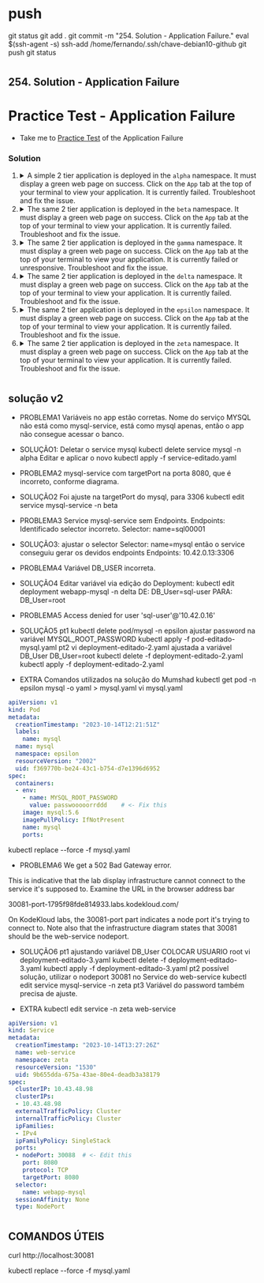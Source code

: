 #
# ###################################################################################################################### 
# ###################################################################################################################### 
#  push

git status
git add .
git commit -m "254. Solution - Application Failure."
eval $(ssh-agent -s)
ssh-add /home/fernando/.ssh/chave-debian10-github
git push
git status




# ###################################################################################################################### 
# ###################################################################################################################### 
## 254. Solution - Application Failure

# Practice Test - Application Failure

  - Take me to [Practice Test](https://kodekloud.com/topic/practice-test-application-failure/) of the Application Failure

### Solution

1.  <details>
    <summary>A simple 2 tier application is deployed in the <code>alpha</code> namespace. It must display a green web page on success. Click on the <code>App</code> tab at the top of your terminal to view your application. It is currently failed. Troubleshoot and fix the issue.</summary>


    Stick to the given architecture. Use the same names and port numbers as given in the below architecture diagram. Feel free to edit, delete or recreate objects as necessary.

    1. Click on the `App` button at the top of the terminal. Observe the error message.

      It is telling us

      ```
      Name does not resolve
      ```

      This is a DNS lookup issue. Coredns does not know any service called `mysql-service`, however the architecture diagram says that there should be this service.

    1.  Examine services in the `alpha` namespace

        ```bash
        kubectl get service -n alpha
        ```

        We see there is a service `mysql` so the likelihood is that the service is deployed with incorrect name

    1.  Fix it

        Note that you cannot use `kubectl edit` to change a resource name.

        ```
        kubectl get service -n alpha mysql -o yaml > service.yaml
        vi service.yaml
        ```

        ```yaml
        apiVersion: v1
        kind: Service
        metadata:
          creationTimestamp: "2023-10-14T11:40:30Z"
          name: mysql           # <- Edit this to mysql-service
          namespace: alpha
          resourceVersion: "824"
          uid: d9a85021-547a-4a39-b254-0480830eab6a
        spec:
        ```

    1. Delete and recreate service

        ```bash
        kubectl delete svc mysql -n alpha
        kubectl create -f service.yaml
        ```

    </details>

2.  <details>
    <summary> The same 2 tier application is deployed in the <code>beta</code> namespace. It must display a green web page on success. Click on the <code>App</code> tab at the top of your terminal to view your application. It is currently failed. Troubleshoot and fix the issue.</summary>

    Stick to the given architecture. Use the same names and port numbers as given in the below architecture diagram. Feel free to edit, delete or recreate objects as necessary.

    1. Click on the `App` button at the top of the terminal. Observe the error message.

        It is telling us

        ```
        Can't connect to MySQL server on 'mysql-service:3306'
        ```

        Which suggests that the service exists but the port settings may be incorrect.

    1. Edit the service

        ```
        kubectl edit service mysql-service -n beta
        ```

        ```yaml
        apiVersion: v1
        kind: Service
        metadata:
          creationTimestamp: "2023-10-14T11:54:04Z"
          name: mysql-service
          namespace: beta
          resourceVersion: "1166"
          uid: d6b07c71-5c49-4118-849a-0b12dd382597
        spec:
          clusterIP: 10.43.42.85
          clusterIPs:
          - 10.43.42.85
          internalTrafficPolicy: Cluster
          ipFamilies:
          - IPv4
          ipFamilyPolicy: SingleStack
          ports:
          - port: 3306        # <- Correct
            protocol: TCP
            targetPort: 8080  # <- Incorrect, should also be 3306
          selector:
            name: mysql
          sessionAffinity: None
          type: ClusterIP
        ```

        The mysql database server listens on port `3306` meaning that is the port that its pod will expose, and where `targetPort` should be pointing. We can verify that like this

        ```
        kubectl get po -n beta mysql -o jsonpath='{.spec.containers[*].ports[*].containerPort}'
        ```

        or simply get the yaml for the pod.

3.  <details>
    <summary>The same 2 tier application is deployed in the <code>gamma</code> namespace. It must display a green web page on success. Click on the <code>App</code> tab at the top of your terminal to view your application. It is currently failed or unresponsive. Troubleshoot and fix the issue.</summary>

    Stick to the given architecture. Use the same names and port numbers as given in the below architecture diagram. Feel free to edit, delete or recreate objects as necessary.

    1. Click on the `App` button at the top of the terminal. Observe the error message.

        It is telling us

        ```
         Can't connect to MySQL server on 'mysql-service:3306' (111 Connection refused)
        ```

        Which suggests that the service exists but there is something wrong with it.

    1. Edit the service

        ```
        kubectl edit service mysql-service -n gamma
        ```

        This time the name is correct, as are both the ports. So perhaps the pod selector is the issue

        Open an additional terminal (`+` button above terminal) so as not to have to quit vi now, and run

        ```
        kubectl get pods -n gamma --show-labels
        ```

        Note the labels. Always ignore `pod-template-hash` label. It is used internally by kubernetes.

        ```
        name=webapp-mysql,pod-template-hash=5456999f7b
        ```

        That doesn't match with `sql00001` in the service selector. Switch back to your vi session in Terminal 1 and fix the selector to use the correct value for the `name` label.

        ```yaml
        apiVersion: v1
        kind: Service
        metadata:
          creationTimestamp: "2023-10-14T12:04:31Z"
          name: mysql-service
          namespace: gamma
          resourceVersion: "1441"
          uid: 872dfbcd-0b1d-4292-85f6-803d62d05b0a
        spec:
          clusterIP: 10.43.21.189
          clusterIPs:
          - 10.43.21.189
          internalTrafficPolicy: Cluster
          ipFamilies:
          - IPv4
          ipFamilyPolicy: SingleStack
          ports:
          - port: 3306
            protocol: TCP
            targetPort: 3306
          selector:
            name: sql00001      # <- Fix this
          sessionAffinity: None
          type: ClusterIP
        ```

    </details>

4.  <details>
    <summary>The same 2 tier application is deployed in the <code>delta</code> namespace. It must display a green web page on success. Click on the <code>App</code> tab at the top of your terminal to view your application. It is currently failed. Troubleshoot and fix the issue.</summary>

    Stick to the given architecture. Use the same names and port numbers as given in the below architecture diagram. Feel free to edit, delete or recreate objects as necessary.

    1. Click on the `App` button at the top of the terminal. Observe the error message.

        It is telling us

        ```
        Access denied for user 'sql-user'@'10.42.0.16'
        ```

        So this means the application is using an incorrect mysql user account. The architecture diagram in the question tells you what the correct credentials are.

        So this time the fix is going to be in the application deployment, rather than in the service.

    1.  Fix the deployment

        ```
        kubectl edit deployment webapp-mysql -n delta
        ```

        Scroll down to the container's environment section and fix the user name

        ```yaml
          template:
            metadata:
              creationTimestamp: null
              labels:
                name: webapp-mysql
              name: webapp-mysql
            spec:
              containers:
              - env:
                - name: DB_Host
                  value: mysql-service
                - name: DB_User
                  value: sql-user   # <- Fix this
                - name: DB_Password
                  value: paswrd
                image: mmumshad/simple-webapp-mysql
                imagePullPolicy: Always
                name: webapp-mysql

        ```

    </details>

5.  <details>
    <summary>The same 2 tier application is deployed in the <code>epsilon</code> namespace. It must display a green web page on success. Click on the <code>App</code> tab at the top of your terminal to view your application. It is currently failed. Troubleshoot and fix the issue.</summary>

    The question indicates there are *two* issues that need fixing.

    1. Click on the `App` button at the top of the terminal. Observe the error message.

        It is telling us

        ```
        Access denied for user 'sql-user'@'10.42.0.16'
        ```

        So it is another authentication issue.

    1. Check the deployment

        Vaildate the environment against the values provided in the architecture diagram. Looks like the same issue as previous question, so fix that the same way.

    1.  Wait! We fixed that, but it's *still* not working!

        Check the mysql pod, since mysql also needs some credential information on its end.

        We cannot use `kubectl edit` to change values of a standalone POD.

        ```
        kubectl get pod -n epsilon mysql -o yaml > mysql.yaml
        vi mysql.yaml
        ```

        ```yaml
        apiVersion: v1
        kind: Pod
        metadata:
          creationTimestamp: "2023-10-14T12:21:51Z"
          labels:
            name: mysql
          name: mysql
          namespace: epsilon
          resourceVersion: "2002"
          uid: f369770b-be24-43c1-b754-d7e1396d6952
        spec:
          containers:
          - env:
            - name: MYSQL_ROOT_PASSWORD
              value: passwooooorrddd    # <- Fix this
            image: mysql:5.6
            imagePullPolicy: IfNotPresent
            name: mysql
            ports:
        ```

    1. Recreate the pod

        ```
        kubectl replace --force -f mysql.yaml
        ```

    </details>

6.  <details>
    <summary>The same 2 tier application is deployed in the <code>zeta</code> namespace. It must display a green web page on success. Click on the <code>App</code> tab at the top of your terminal to view your application. It is currently failed. Troubleshoot and fix the issue.</summary>

    The question indicates there are *three* issues to fix.

    1. Click on the `App` button at the top of the terminal. Observe the error message.

        We get a `502 Bad Gateway` error.

        This is indicative that the lab display infrastructure cannot connect to the service it's supposed to. Examine the URL in the browser address bar

        ```
        30081-port-1795f98fde814933.labs.kodekloud.com/
        ```

        On KodeKloud labs, the `30081-port` part indicates a node port it's trying to connect to. Note also that the infrastructure diagram states that `30081` should be the `web-service` nodeport.

    1.  Examine `web-service` since that's how we view the app.

        ```
        kubectl edit service -n zeta web-service
        ```

        ```yaml
        apiVersion: v1
        kind: Service
        metadata:
          creationTimestamp: "2023-10-14T13:27:26Z"
          name: web-service
          namespace: zeta
          resourceVersion: "1530"
          uid: 9b655dda-675a-43ae-80e4-deadb3a38179
        spec:
          clusterIP: 10.43.48.98
          clusterIPs:
          - 10.43.48.98
          externalTrafficPolicy: Cluster
          internalTrafficPolicy: Cluster
          ipFamilies:
          - IPv4
          ipFamilyPolicy: SingleStack
          ports:
          - nodePort: 30088  # <- Edit this
            port: 8080
            protocol: TCP
            targetPort: 8080
          selector:
            name: webapp-mysql
          sessionAffinity: None
          type: NodePort
        ```

    1.  Retry the app in the browser

        We have seen this message before! Fix it as per above, using namesapce `zeta`.

    1.  Retry the app in the browser

        We have also seen this message before! Fix it as per above, using namesapce `zeta`.

    </details>








# ###################################################################################################################### 
# ###################################################################################################################### 
## solução v2

- PROBLEMA1
Variáveis no app estão corretas.
Nome do serviço MYSQL não está como mysql-service, está como mysql apenas, então o app não consegue acessar o banco.

- SOLUÇÃO1:
Deletar o service mysql
kubectl delete service mysql -n alpha
Editar e aplicar o novo
kubectl apply -f service-editado.yaml 




- PROBLEMA2
mysql-service com targetPort na porta 8080, que é incorreto, conforme diagrama.

- SOLUÇÃO2
Foi ajuste na targetPort do mysql, para 3306
kubectl edit service mysql-service -n beta 





- PROBLEMA3
Service mysql-service sem Endpoints.
Endpoints:         <none>
Identificado selector incorreto.
Selector:          name=sql00001

- SOLUÇÃO3:
ajustar o selector
Selector:          name=mysql
então o service conseguiu gerar os devidos endpoints
Endpoints:         10.42.0.13:3306






- PROBLEMA4
Variável DB_USER incorreta.

- SOLUÇÃO4
Editar variável via edição do Deployment:
    kubectl edit deployment webapp-mysql -n delta
DE:
DB_User=sql-user
PARA:
DB_User=root





- PROBLEMA5
Access denied for user 'sql-user'@'10.42.0.16'

- SOLUÇÃO5
pt1
kubectl delete pod/mysql -n epsilon
ajustar password na variável MYSQL_ROOT_PASSWORD
kubectl apply -f pod-editado-mysql.yaml
pt2
vi deployment-editado-2.yaml
ajustada a variável DB_User
DB_User=root
kubectl delete -f deployment-editado-2.yaml
kubectl apply -f deployment-editado-2.yaml

- EXTRA
Comandos utilizados na solução do Mumshad
kubectl get pod -n epsilon mysql -o yaml > mysql.yaml
vi mysql.yaml

~~~~YAML
apiVersion: v1
kind: Pod
metadata:
  creationTimestamp: "2023-10-14T12:21:51Z"
  labels:
    name: mysql
  name: mysql
  namespace: epsilon
  resourceVersion: "2002"
  uid: f369770b-be24-43c1-b754-d7e1396d6952
spec:
  containers:
  - env:
    - name: MYSQL_ROOT_PASSWORD
      value: passwooooorrddd    # <- Fix this
    image: mysql:5.6
    imagePullPolicy: IfNotPresent
    name: mysql
    ports:
~~~~

kubectl replace --force -f mysql.yaml





- PROBLEMA6
We get a 502 Bad Gateway error.

This is indicative that the lab display infrastructure cannot connect to the service it's supposed to. Examine the URL in the browser address bar

30081-port-1795f98fde814933.labs.kodekloud.com/

On KodeKloud labs, the 30081-port part indicates a node port it's trying to connect to. Note also that the infrastructure diagram states that 30081 should be the web-service nodeport.

- SOLUÇÃO6
pt1
ajustando variável DB_User
COLOCAR USUARIO root
vi deployment-editado-3.yaml
kubectl delete -f deployment-editado-3.yaml
kubectl apply -f deployment-editado-3.yaml
pt2
possível solução, utilizar o nodeport 30081 no Service do 
web-service
kubectl edit service mysql-service -n zeta
pt3
Variável do password também precisa de ajuste.

- EXTRA
kubectl edit service -n zeta web-service

~~~~YAML
apiVersion: v1
kind: Service
metadata:
  creationTimestamp: "2023-10-14T13:27:26Z"
  name: web-service
  namespace: zeta
  resourceVersion: "1530"
  uid: 9b655dda-675a-43ae-80e4-deadb3a38179
spec:
  clusterIP: 10.43.48.98
  clusterIPs:
  - 10.43.48.98
  externalTrafficPolicy: Cluster
  internalTrafficPolicy: Cluster
  ipFamilies:
  - IPv4
  ipFamilyPolicy: SingleStack
  ports:
  - nodePort: 30088  # <- Edit this
    port: 8080
    protocol: TCP
    targetPort: 8080
  selector:
    name: webapp-mysql
  sessionAffinity: None
  type: NodePort
~~~~




# ###################################################################################################################### 
# ###################################################################################################################### 
## COMANDOS  ÚTEIS

curl http://localhost:30081

kubectl replace --force -f mysql.yaml